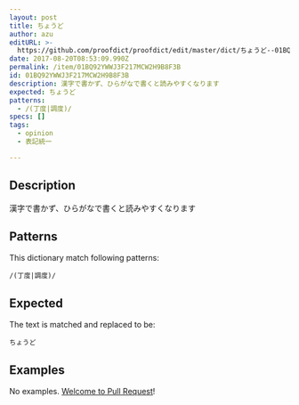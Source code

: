 ```yaml
---
layout: post
title: ちょうど
author: azu
editURL: >-
  https://github.com/proofdict/proofdict/edit/master/dict/ちょうど--01BQ92YWWJ3F217MCW2H9B8F3B.yml
date: 2017-08-20T08:53:09.990Z
permalink: /item/01BQ92YWWJ3F217MCW2H9B8F3B
id: 01BQ92YWWJ3F217MCW2H9B8F3B
description: 漢字で書かず、ひらがなで書くと読みやすくなります
expected: ちょうど
patterns:
  - /(丁度|調度)/
specs: []
tags:
  - opinion
  - 表記統一

---
```


## Description

漢字で書かず、ひらがなで書くと読みやすくなります

## Patterns

This dictionary match following patterns:

    /(丁度|調度)/

## Expected

The text is matched and replaced to be:

    ちょうど

## Examples

No examples. [Welcome to Pull Request](https://github.com/proofdict/proofdict/edit/master/dict/ちょうど--01BQ92YWWJ3F217MCW2H9B8F3B.yml)!
